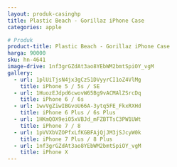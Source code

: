 ```yaml
---
layout: produk-casinghp
title: Plastic Beach - Gorillaz iPhone Case
categories: apple

# Produk
product-title: Plastic Beach - Gorillaz iPhone Case
harga: 90000
sku: hn-4641
image-drive: 1nf3grGZdAt3ao8YEbWM2bmtSpiOY_vgM
gallery:
  - url: 1plUiTjsN4jx3gCz51DVyyrCI1oZ4VlMg
    title: iPhone 5 / 5s / SE
  - url: 1HuozEJdpd6cwovW65Bg9vACMAlZSrcDq
    title: iPhone 6 / 6s
  - url: 1wvVgZiwIBGvoU66A-3ytq5FE_FkxRXHd
    title: iPhone 6 Plus / 6s Plus
  - url: 1HKmQOX9eiO5xVBJd_mFZBTTsC3PW1UWt
    title: iPhone 7 / 8
  - url: 1pVVXbVZOPfxLfKGBFAjQjJM3jSJcyW0k
    title: iPhone 7 Plus / 8 Plus
  - url: 1nf3grGZdAt3ao8YEbWM2bmtSpiOY_vgM
    title: iPhone X
---
```

